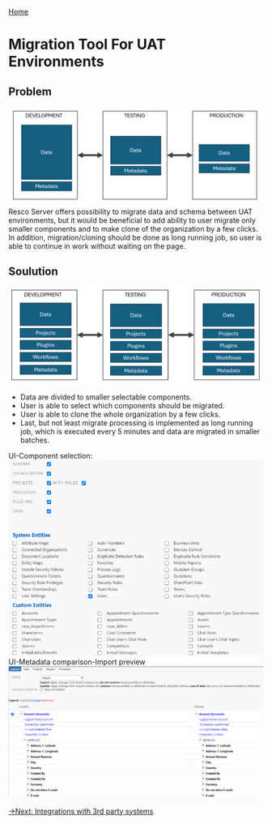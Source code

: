 [Home](../README.md)
# Migration Tool For UAT Environments
## Problem
![actual situation](actualSituationDiagram.png)
Resco Server offers possibility to migrate data and schema between UAT environments, 
but it would be beneficial to add ability to user migrate only smaller components and to make clone of the organization by a few clicks.
In addition, migration/cloning should be done as long running job, so user is able to continue in work without waiting on the page.


## Soulution
![solution diagram](solutionDiagram.png)
* Data are divided to smaller selectable components. 
* User is able to select which components should be migrated.
* User is able to clone the whole organization by a few clicks.
* Last, but not least migrate processing is implemented as long running job, which is executed every 5 minutes and data are migrated in smaller batches.

UI-Component selection:
![export selection](exportSelection.png)
UI-Metadata comparison-Import preview
![schema comparison](metadataComparison.png)

[->Next: Integrations with 3rd party systems](../integrations/readme.md)